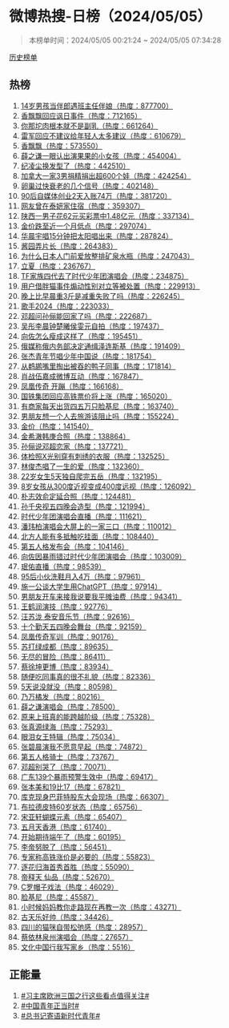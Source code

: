 <h1>
微博热搜-日榜（2024/05/05）
</h1>
<blockquote>
<p>
本榜单时间：2024/05/05 00:21:24 ~ 2024/05/05 07:34:28
</p>
</blockquote>
<p>
<a href="https://github.com/daifee/weibo-hot-search/tree/main/archives/daily">历史榜单</a>
</p>
<h2>
热榜
</h2>
<ol>

<li>
<a href="https://s.weibo.com/weibo?q=%2314%E5%B2%81%E7%94%B7%E5%AD%A9%E5%BD%93%E4%BC%B4%E9%83%8E%E9%81%87%E7%8F%AD%E4%B8%BB%E4%BB%BB%E4%BC%B4%E5%A8%98%23" target="weibo">
14岁男孩当伴郎遇班主任伴娘（热度：877700）
</a>
</li>

<li>
<a href="https://s.weibo.com/weibo?q=%23%E9%A6%99%E9%A3%98%E9%A3%98%E5%9B%9E%E5%BA%94%E8%AE%BD%E6%97%A5%E4%BA%8B%E4%BB%B6%23" target="weibo">
香飘飘回应讽日事件（热度：712165）
</a>
</li>

<li>
<a href="https://s.weibo.com/weibo?q=%23%E4%BD%A0%E9%82%A3%E5%9D%A8%E8%82%89%E6%A0%B9%E6%9C%AC%E5%B0%B1%E4%B8%8D%E6%98%AF%E5%89%AF%E4%B9%B3%23" target="weibo">
你那坨肉根本就不是副乳（热度：661264）
</a>
</li>

<li>
<a href="https://s.weibo.com/weibo?q=%23%E9%9B%B7%E5%86%9B%E5%9B%9E%E5%BA%94%E4%B8%8D%E5%BB%BA%E8%AE%AE%E7%BB%99%E5%B9%B4%E8%BD%BB%E4%BA%BA%E5%A4%AA%E5%A4%9A%E5%BB%BA%E8%AE%AE%23" target="weibo">
雷军回应不建议给年轻人太多建议（热度：610679）
</a>
</li>

<li>
<a href="https://s.weibo.com/weibo?q=%23%E9%A6%99%E9%A3%98%E9%A3%98%23" target="weibo">
香飘飘（热度：573550）
</a>
</li>

<li>
<a href="https://s.weibo.com/weibo?q=%23%E8%96%9B%E4%B9%8B%E8%B0%A6%E4%B8%80%E7%9C%BC%E8%AE%A4%E5%87%BA%E6%BC%94%E6%9E%9C%E6%9E%9C%E7%9A%84%E5%B0%8F%E5%A5%B3%E5%AD%A9%23" target="weibo">
薛之谦一眼认出演果果的小女孩（热度：454004）
</a>
</li>

<li>
<a href="https://s.weibo.com/weibo?q=%23%E7%BA%AA%E5%87%8C%E5%B0%98%E6%8D%A2%E5%8F%91%E5%9E%8B%E4%BA%86%23" target="weibo">
纪凌尘换发型了（热度：442510）
</a>
</li>

<li>
<a href="https://s.weibo.com/weibo?q=%23%E5%8A%A0%E6%8B%BF%E5%A4%A7%E4%B8%80%E5%AE%B63%E7%94%B7%E6%8D%90%E7%B2%BE%E6%8D%90%E5%87%BA%E8%B6%85600%E4%B8%AA%E5%A8%83%23" target="weibo">
加拿大一家3男捐精捐出超600个娃（热度：424254）
</a>
</li>

<li>
<a href="https://s.weibo.com/weibo?q=%23%E5%8D%B5%E5%B7%A2%E8%BF%87%E5%BF%AB%E8%A1%B0%E8%80%81%E7%9A%84%E5%87%A0%E4%B8%AA%E4%BF%A1%E5%8F%B7%23" target="weibo">
卵巢过快衰老的几个信号（热度：402148）
</a>
</li>

<li>
<a href="https://s.weibo.com/weibo?q=%2390%E5%90%8E%E8%87%AA%E5%AA%92%E4%BD%93%E5%88%9B%E4%B8%9A2%E5%A4%A9%E5%85%A5%E8%B4%A674%E4%B8%87%23" target="weibo">
90后自媒体创业2天入账74万（热度：381720）
</a>
</li>

<li>
<a href="https://s.weibo.com/weibo?q=%23%E7%BD%91%E5%8F%8B%E6%9B%BE%E5%9C%A8%E6%B3%B0%E5%A6%8D%E5%AE%B6%E4%BD%8F%E5%AE%BF%23" target="weibo">
网友曾在泰妍家住宿（热度：359307）
</a>
</li>

<li>
<a href="https://s.weibo.com/weibo?q=%23%E9%99%95%E8%A5%BF%E4%B8%80%E7%94%B7%E5%AD%90%E8%8A%B162%E5%85%83%E4%B9%B0%E5%BD%A9%E7%A5%A8%E4%B8%AD1.48%E4%BA%BF%E5%85%83%23" target="weibo">
陕西一男子花62元买彩票中1.48亿元（热度：337134）
</a>
</li>

<li>
<a href="https://s.weibo.com/weibo?q=%23%E9%87%91%E4%BB%B7%E8%B7%8C%E8%87%B3%E8%BF%91%E4%B8%80%E4%B8%AA%E6%9C%88%E4%BD%8E%E7%82%B9%23" target="weibo">
金价跌至近一个月低点（热度：297074）
</a>
</li>

<li>
<a href="https://s.weibo.com/weibo?q=%23%E5%8D%8E%E6%99%A8%E5%AE%87%E5%94%B115%E5%88%86%E9%92%9F%E6%8A%8A%E5%A4%AA%E9%98%B3%E5%94%B1%E5%87%BA%E6%9D%A5%23" target="weibo">
华晨宇唱15分钟把太阳唱出来（热度：287824）
</a>
</li>

<li>
<a href="https://s.weibo.com/weibo?q=%23%E9%85%B1%E5%9B%AD%E5%BC%84%E7%89%87%E9%95%BF%23" target="weibo">
酱园弄片长（热度：264383）
</a>
</li>

<li>
<a href="https://s.weibo.com/weibo?q=%23%E4%B8%BA%E4%BB%80%E4%B9%88%E6%97%A5%E6%9C%AC%E4%BA%BA%E9%97%A8%E5%89%8D%E7%88%B1%E6%94%BE%E6%95%B4%E6%8E%92%E7%9F%BF%E6%B3%89%E6%B0%B4%E7%93%B6%23" target="weibo">
为什么日本人门前爱放整排矿泉水瓶（热度：247043）
</a>
</li>

<li>
<a href="https://s.weibo.com/weibo?q=%23%E7%AB%8B%E5%A4%8F%23" target="weibo">
立夏（热度：236767）
</a>
</li>

<li>
<a href="https://s.weibo.com/weibo?q=%23TF%E5%AE%B6%E6%97%8F%E5%9B%9B%E4%BB%A3%E5%8E%BB%E4%BA%86%E6%97%B6%E4%BB%A3%E5%B0%91%E5%B9%B4%E5%9B%A2%E6%BC%94%E5%94%B1%E4%BC%9A%23" target="weibo">
TF家族四代去了时代少年团演唱会（热度：234875）
</a>
</li>

<li>
<a href="https://s.weibo.com/weibo?q=%23%E7%94%A8%E6%88%B7%E5%80%9F%E8%83%96%E7%8C%AB%E4%BA%8B%E4%BB%B6%E7%85%BD%E5%8A%A8%E6%80%A7%E5%88%AB%E5%AF%B9%E7%AB%8B%E7%AD%89%E8%A2%AB%E5%A4%84%E7%BD%AE%23" target="weibo">
用户借胖猫事件煽动性别对立等被处置（热度：229913）
</a>
</li>

<li>
<a href="https://s.weibo.com/weibo?q=%23%E6%99%9A%E4%B8%8A%E6%AF%94%E6%97%A9%E6%99%A8%E9%87%8D3%E6%96%A4%E6%98%AF%E5%87%8F%E9%87%8D%E5%A4%B1%E8%B4%A5%E4%BA%86%E5%90%97%23" target="weibo">
晚上比早晨重3斤是减重失败了吗（热度：226245）
</a>
</li>

<li>
<a href="https://s.weibo.com/weibo?q=%23%E6%AD%8C%E6%89%8B2024%23" target="weibo">
歌手2024（热度：223033）
</a>
</li>

<li>
<a href="https://s.weibo.com/weibo?q=%23%E9%82%93%E8%B6%85%E9%97%AE%E5%AD%99%E4%BF%AA%E8%83%BD%E5%9B%9E%E5%AE%B6%E4%BA%86%E5%90%97%23" target="weibo">
邓超问孙俪能回家了吗（热度：222687）
</a>
</li>

<li>
<a href="https://s.weibo.com/weibo?q=%23%E5%90%B4%E5%BD%A4%E6%9D%8E%E6%99%A8%E9%92%9F%E6%A5%9A%E6%9B%A6%E4%BE%AF%E9%9B%AF%E5%85%83%E8%87%AA%E6%8B%8D%23" target="weibo">
吴彤李晨钟楚曦侯雯元自拍（热度：197437）
</a>
</li>

<li>
<a href="https://s.weibo.com/weibo?q=%23%E5%90%91%E4%BD%90%E6%80%8E%E4%B9%88%E7%98%A6%E6%88%90%E8%BF%99%E6%A0%B7%E4%BA%86%23" target="weibo">
向佐怎么瘦成这样了（热度：195451）
</a>
</li>

<li>
<a href="https://s.weibo.com/weibo?q=%23%E4%BF%84%E5%AA%92%E7%A7%B0%E4%BF%84%E5%86%85%E5%8A%A1%E9%83%A8%E5%86%B3%E5%AE%9A%E9%80%9A%E7%BC%89%E6%B3%BD%E8%BF%9E%E6%96%AF%E5%9F%BA%23" target="weibo">
俄媒称俄内务部决定通缉泽连斯基（热度：191409）
</a>
</li>

<li>
<a href="https://s.weibo.com/weibo?q=%23%E5%BC%A0%E6%9D%B0%E9%9D%92%E5%B9%B4%E8%8A%82%E5%94%B1%E5%B0%91%E5%B9%B4%E4%B8%AD%E5%9B%BD%E8%AF%B4%23" target="weibo">
张杰青年节唱少年中国说（热度：181754）
</a>
</li>

<li>
<a href="https://s.weibo.com/weibo?q=%23%E4%BB%8E%E9%B9%88%E9%B9%95%E5%98%B4%E9%87%8C%E6%8E%8F%E5%87%BA%E8%A2%AB%E5%90%9E%E7%9A%84%E9%B8%AD%E5%AD%90%E5%90%8C%E4%BA%8B%23" target="weibo">
从鹈鹕嘴里掏出被吞的鸭子同事（热度：171814）
</a>
</li>

<li>
<a href="https://s.weibo.com/weibo?q=%23%E8%82%96%E6%88%98%E4%BC%8D%E5%98%89%E6%88%90%E5%BE%AE%E5%8D%9A%E4%BA%92%E5%8A%A8%23" target="weibo">
肖战伍嘉成微博互动（热度：167847）
</a>
</li>

<li>
<a href="https://s.weibo.com/weibo?q=%23%E5%87%A4%E5%87%B0%E4%BC%A0%E5%A5%87%20%E5%BC%80%E8%B9%A6%23" target="weibo">
凤凰传奇 开蹦（热度：166168）
</a>
</li>

<li>
<a href="https://s.weibo.com/weibo?q=%23%E5%9B%BD%E9%93%81%E9%9B%86%E5%9B%A2%E5%9B%9E%E5%BA%94%E9%AB%98%E9%93%81%E7%A5%A8%E4%BB%B7%E5%B0%86%E4%B8%8A%E6%B6%A8%23" target="weibo">
国铁集团回应高铁票价将上涨（热度：165020）
</a>
</li>

<li>
<a href="https://s.weibo.com/weibo?q=%23%E6%9C%89%E5%95%86%E5%AE%B6%E6%AF%8F%E5%A4%A9%E5%87%BA%E8%B4%A7%E5%9B%9B%E4%BA%94%E4%B8%87%E5%8F%AA%E8%84%B8%E5%9F%BA%E5%B0%BC%23" target="weibo">
有商家每天出货四五万只脸基尼（热度：163740）
</a>
</li>

<li>
<a href="https://s.weibo.com/weibo?q=%23%E7%94%B7%E6%9C%8B%E5%8F%8B%E6%83%B3%E4%B8%80%E4%B8%AA%E4%BA%BA%E5%8E%BB%E6%97%85%E6%B8%B8%E8%AF%A5%E9%98%BB%E6%AD%A2%E5%90%97%23" target="weibo">
男朋友想一个人去旅游该阻止吗（热度：155224）
</a>
</li>

<li>
<a href="https://s.weibo.com/weibo?q=%23%E9%87%91%E4%BB%B7%23" target="weibo">
金价（热度：141540）
</a>
</li>

<li>
<a href="https://s.weibo.com/weibo?q=%23%E9%87%91%E5%B8%8C%E6%BE%88%E9%9F%A9%E5%BA%9A%E5%90%88%E7%85%A7%23" target="weibo">
金希澈韩庚合照（热度：138864）
</a>
</li>

<li>
<a href="https://s.weibo.com/weibo?q=%23%E5%AD%99%E4%BF%AA%E8%AF%B4%E9%82%93%E8%B6%85%E6%81%8B%E5%AE%B6%23" target="weibo">
孙俪说邓超恋家（热度：137721）
</a>
</li>

<li>
<a href="https://s.weibo.com/weibo?q=%23%E4%BD%93%E6%A3%80%E7%85%A7X%E5%85%89%E5%88%AB%E7%A9%BF%E6%9C%89%E5%88%BA%E7%BB%A3%E7%9A%84%E8%A1%A3%E6%9C%8D%23" target="weibo">
体检照X光别穿有刺绣的衣服（热度：132525）
</a>
</li>

<li>
<a href="https://s.weibo.com/weibo?q=%23%E6%9E%97%E4%BF%8A%E6%9D%B0%E5%94%B1%E4%BA%86%E4%B8%80%E7%94%9F%E7%9A%84%E7%88%B1%23" target="weibo">
林俊杰唱了一生的爱（热度：132360）
</a>
</li>

<li>
<a href="https://s.weibo.com/weibo?q=%2322%E5%B2%81%E5%A5%B3%E7%94%9F5%E5%A4%A9%E7%8B%AC%E8%87%AA%E7%88%AC%E5%AE%8C%E4%BA%94%E5%B2%B3%23" target="weibo">
22岁女生5天独自爬完五岳（热度：132195）
</a>
</li>

<li>
<a href="https://s.weibo.com/weibo?q=%238%E5%B2%81%E5%A5%B3%E5%AD%A9%E4%BB%8E300%E5%BA%A6%E8%BF%91%E8%A7%86%E5%8F%98%E6%88%90400%E5%BA%A6%E8%BF%9C%E8%A7%86%23" target="weibo">
8岁女孩从300度近视变成400度远视（热度：126092）
</a>
</li>

<li>
<a href="https://s.weibo.com/weibo?q=%23%E6%9C%B4%E5%BF%97%E6%95%88%E4%BF%9E%E5%AE%9A%E5%BB%B6%E5%90%88%E7%85%A7%23" target="weibo">
朴志效俞定延合照（热度：124481）
</a>
</li>

<li>
<a href="https://s.weibo.com/weibo?q=%23%E5%AD%99%E5%8D%83%E5%A4%AE%E8%A7%86%E4%BA%94%E5%9B%9B%E6%99%9A%E4%BC%9A%E9%80%A0%E5%9E%8B%23" target="weibo">
孙千央视五四晚会造型（热度：121994）
</a>
</li>

<li>
<a href="https://s.weibo.com/weibo?q=%23%E6%97%B6%E4%BB%A3%E5%B0%91%E5%B9%B4%E5%9B%A2%E6%BC%94%E5%94%B1%E4%BC%9A%E7%9B%B4%E6%92%AD%23" target="weibo">
时代少年团演唱会直播（热度：111621）
</a>
</li>

<li>
<a href="https://s.weibo.com/weibo?q=%23%E6%BD%98%E7%8E%AE%E6%9F%8F%E6%BC%94%E5%94%B1%E4%BC%9A%E5%A4%A7%E5%B1%8F%E4%B8%8A%E7%9A%84%E4%B8%80%E5%AE%B6%E4%B8%89%E5%8F%A3%23" target="weibo">
潘玮柏演唱会大屏上的一家三口（热度：110012）
</a>
</li>

<li>
<a href="https://s.weibo.com/weibo?q=%23%E5%8C%97%E6%96%B9%E4%BA%BA%E8%83%BD%E6%9C%89%E5%A4%9A%E6%8A%B5%E8%A7%A6%E5%90%83%E6%8C%82%E9%9D%A2%23" target="weibo">
北方人能有多抵触吃挂面（热度：108440）
</a>
</li>

<li>
<a href="https://s.weibo.com/weibo?q=%23%E7%AC%AC%E4%BA%94%E4%BA%BA%E6%A0%BC%E5%8F%91%E5%B8%83%E4%BC%9A%23" target="weibo">
第五人格发布会（热度：104146）
</a>
</li>

<li>
<a href="https://s.weibo.com/weibo?q=%23%E5%90%91%E4%BD%90%E5%9B%A0%E6%9A%B4%E9%9B%A8%E9%94%99%E8%BF%87%E6%97%B6%E4%BB%A3%E5%B0%91%E5%B9%B4%E5%9B%A2%E6%BC%94%E5%94%B1%E4%BC%9A%23" target="weibo">
向佐因暴雨错过时代少年团演唱会（热度：103009）
</a>
</li>

<li>
<a href="https://s.weibo.com/weibo?q=%23%E7%8F%89%E4%BD%91%E7%9B%B4%E6%92%AD%23" target="weibo">
珉佑直播（热度：98539）
</a>
</li>

<li>
<a href="https://s.weibo.com/weibo?q=%2395%E5%90%8E%E5%B0%8F%E4%BC%99%E6%B4%97%E9%9E%8B%E6%9C%88%E5%85%A54%E4%B8%87%23" target="weibo">
95后小伙洗鞋月入4万（热度：97961）
</a>
</li>

<li>
<a href="https://s.weibo.com/weibo?q=%23%E6%96%BD%E4%B8%80%E5%85%AC%E8%B0%88%E5%A4%A7%E5%AD%A6%E7%94%9F%E7%94%A8ChatGPT%23" target="weibo">
施一公谈大学生用ChatGPT（热度：97914）
</a>
</li>

<li>
<a href="https://s.weibo.com/weibo?q=%23%E7%94%B7%E6%9C%8B%E5%8F%8B%E5%BC%80%E8%BD%A6%E6%9D%A5%E6%8E%A5%E6%88%91%E8%AF%B4%E8%A6%81%E6%88%91%E5%B9%B3%E6%91%8A%E6%B2%B9%E8%B4%B9%23" target="weibo">
男朋友开车来接我说要我平摊油费（热度：94341）
</a>
</li>

<li>
<a href="https://s.weibo.com/weibo?q=%23%E7%8E%8B%E9%B9%A4%E6%B6%A6%E6%BC%94%E6%8A%80%23" target="weibo">
王鹤润演技（热度：92776）
</a>
</li>

<li>
<a href="https://s.weibo.com/weibo?q=%23%E6%B1%AA%E8%8B%8F%E6%B3%B7%20%E6%B3%B0%E5%AE%89%E9%9F%B3%E4%B9%90%E8%8A%82%23" target="weibo">
汪苏泷 泰安音乐节（热度：92616）
</a>
</li>

<li>
<a href="https://s.weibo.com/weibo?q=%23%E5%8D%81%E4%B8%AA%E5%8B%A4%E5%A4%A9%E4%BA%94%E5%9B%9B%E6%99%9A%E4%BC%9A%E8%88%9E%E5%8F%B0%23" target="weibo">
十个勤天五四晚会舞台（热度：92159）
</a>
</li>

<li>
<a href="https://s.weibo.com/weibo?q=%23%E5%87%A4%E5%87%B0%E4%BC%A0%E5%A5%87%E5%86%9B%E8%AE%AD%23" target="weibo">
凤凰传奇军训（热度：90176）
</a>
</li>

<li>
<a href="https://s.weibo.com/weibo?q=%23%E8%8B%8F%E6%89%93%E7%BB%BF%E6%88%90%E9%83%BD%23" target="weibo">
苏打绿成都（热度：89635）
</a>
</li>

<li>
<a href="https://s.weibo.com/weibo?q=%23%E6%97%A0%E5%B0%BD%E7%9A%84%E5%86%92%E9%99%A9%23" target="weibo">
无尽的冒险（热度：86411）
</a>
</li>

<li>
<a href="https://s.weibo.com/weibo?q=%23%E8%94%A1%E5%BE%90%E5%9D%A4%E6%9B%B4%E5%8D%9A%23" target="weibo">
蔡徐坤更博（热度：83934）
</a>
</li>

<li>
<a href="https://s.weibo.com/weibo?q=%23%E9%9A%8F%E4%BE%BF%E5%90%83%E5%90%8C%E4%BA%8B%E7%9C%9F%E7%9A%84%E5%BE%88%E4%B8%8D%E7%A4%BC%E8%B2%8C%23" target="weibo">
随便吃同事真的很不礼貌（热度：82336）
</a>
</li>

<li>
<a href="https://s.weibo.com/weibo?q=%235%E5%A4%A9%E8%AF%B4%E6%B2%A1%E5%B0%B1%E6%B2%A1%23" target="weibo">
5天说没就没（热度：80598）
</a>
</li>

<li>
<a href="https://s.weibo.com/weibo?q=%23%E4%B9%83%E4%B8%87%E6%A9%98%E5%8F%91%23" target="weibo">
乃万橘发（热度：80216）
</a>
</li>

<li>
<a href="https://s.weibo.com/weibo?q=%23%E8%96%9B%E4%B9%8B%E8%B0%A6%E6%BC%94%E5%94%B1%E4%BC%9A%23" target="weibo">
薛之谦演唱会（热度：78500）
</a>
</li>

<li>
<a href="https://s.weibo.com/weibo?q=%23%E5%8E%9F%E6%9D%A5%E4%B8%8A%E7%8F%AD%E7%9C%9F%E7%9A%84%E8%83%BD%E8%B7%A8%E8%B6%8A%E9%98%B6%E7%BA%A7%23" target="weibo">
原来上班真的能跨越阶级（热度：75328）
</a>
</li>

<li>
<a href="https://s.weibo.com/weibo?q=%23%E5%BC%A0%E7%9C%9F%E6%BA%90%E7%BB%BF%E6%B5%B7%23" target="weibo">
张真源绿海（热度：75293）
</a>
</li>

<li>
<a href="https://s.weibo.com/weibo?q=%23%E7%9C%BC%E6%B3%AA%E5%A5%B3%E7%8E%8B%E7%89%B9%E8%BE%91%23" target="weibo">
眼泪女王特辑（热度：75034）
</a>
</li>

<li>
<a href="https://s.weibo.com/weibo?q=%23%E5%BC%A0%E7%A2%A7%E6%99%A8%E6%BC%94%E6%88%91%E4%B8%8D%E6%84%BF%E6%84%8F%E6%97%A9%E8%B5%B7%23" target="weibo">
张碧晨演我不愿意早起（热度：74872）
</a>
</li>

<li>
<a href="https://s.weibo.com/weibo?q=%23%E7%AC%AC%E4%BA%94%E4%BA%BA%E6%A0%BC%E9%AA%91%E5%A3%AB%23" target="weibo">
第五人格骑士（热度：73767）
</a>
</li>

<li>
<a href="https://s.weibo.com/weibo?q=%23%E9%82%93%E8%B6%85%E5%88%AB%E5%93%AD%E4%BA%86%23" target="weibo">
邓超别哭了（热度：70071）
</a>
</li>

<li>
<a href="https://s.weibo.com/weibo?q=%23%E5%B9%BF%E4%B8%9C139%E4%B8%AA%E6%9A%B4%E9%9B%A8%E9%A2%84%E8%AD%A6%E7%94%9F%E6%95%88%E4%B8%AD%23" target="weibo">
广东139个暴雨预警生效中（热度：69417）
</a>
</li>

<li>
<a href="https://s.weibo.com/weibo?q=%23%E5%BC%A0%E6%9C%AC%E7%BE%8E%E5%92%8C19%E6%AF%9417%23" target="weibo">
张本美和19比17（热度：67821）
</a>
</li>

<li>
<a href="https://s.weibo.com/weibo?q=%23%E5%BA%93%E5%85%8B%E7%8E%B0%E8%BA%AB%E5%B7%B4%E8%8F%B2%E7%89%B9%E8%82%A1%E4%B8%9C%E5%A4%A7%E4%BC%9A%E7%8E%B0%E5%9C%BA%23" target="weibo">
库克现身巴菲特股东大会现场（热度：66307）
</a>
</li>

<li>
<a href="https://s.weibo.com/weibo?q=%23%E5%B8%83%E6%8B%89%E5%BE%B7%E7%9A%AE%E7%89%B960%E5%B2%81%E7%8A%B6%E6%80%81%23" target="weibo">
布拉德皮特60岁状态（热度：65756）
</a>
</li>

<li>
<a href="https://s.weibo.com/weibo?q=%23%E5%AE%8B%E4%BA%9A%E8%BD%A9%E8%9D%B4%E8%9D%B6%E5%85%83%E7%B4%A0%23" target="weibo">
宋亚轩蝴蝶元素（热度：65407）
</a>
</li>

<li>
<a href="https://s.weibo.com/weibo?q=%23%E4%BA%94%E6%9C%88%E5%A4%A9%E9%A6%99%E6%B8%AF%23" target="weibo">
五月天香港（热度：61740）
</a>
</li>

<li>
<a href="https://s.weibo.com/weibo?q=%23%E5%BC%80%E5%A7%8B%E6%9C%9F%E5%BE%85%E7%AB%AF%E5%8D%88%E4%BA%86%23" target="weibo">
开始期待端午了（热度：60195）
</a>
</li>

<li>
<a href="https://s.weibo.com/weibo?q=%23%E6%9D%8E%E5%B8%9D%E5%8A%AA%E8%84%B1%E4%BA%86%23" target="weibo">
李帝努脱了（热度：56451）
</a>
</li>

<li>
<a href="https://s.weibo.com/weibo?q=%23%E4%B8%93%E5%AE%B6%E7%A7%B0%E9%AB%98%E9%93%81%E6%B6%A8%E4%BB%B7%E6%98%AF%E5%BF%85%E8%A6%81%E7%9A%84%23" target="weibo">
专家称高铁涨价是必要的（热度：55823）
</a>
</li>

<li>
<a href="https://s.weibo.com/weibo?q=%23%E9%80%90%E8%8A%B1%E5%BD%92%E6%B5%B7%E9%A6%96%E7%A7%80%E9%A6%96%E8%83%9C%23" target="weibo">
逐花归海首秀首胜（热度：55090）
</a>
</li>

<li>
<a href="https://s.weibo.com/weibo?q=%23%E5%B8%9D%E9%87%8A%E5%A4%A9%20%E4%BB%99%E5%93%81%23" target="weibo">
帝释天 仙品（热度：52670）
</a>
</li>

<li>
<a href="https://s.weibo.com/weibo?q=%23C%E7%BD%97%E5%B8%BD%E5%AD%90%E6%88%8F%E6%B3%95%23" target="weibo">
C罗帽子戏法（热度：46029）
</a>
</li>

<li>
<a href="https://s.weibo.com/weibo?q=%23%E8%84%B8%E5%9F%BA%E5%B0%BC%23" target="weibo">
脸基尼（热度：45587）
</a>
</li>

<li>
<a href="https://s.weibo.com/weibo?q=%23%E5%B0%8F%E6%97%B6%E5%80%99%E5%A6%88%E5%A6%88%E6%95%99%E4%BD%A0%E8%B5%B0%E8%B7%AF%E7%8E%B0%E5%9C%A8%E5%86%8D%E6%95%99%E4%B8%80%E6%AC%A1%23" target="weibo">
小时候妈妈教你走路现在再教一次（热度：43271）
</a>
</li>

<li>
<a href="https://s.weibo.com/weibo?q=%23%E5%8F%A4%E5%A4%A9%E4%B9%90%E5%A5%BD%E5%B8%85%23" target="weibo">
古天乐好帅（热度：34426）
</a>
</li>

<li>
<a href="https://s.weibo.com/weibo?q=%23%E5%9B%9B%E5%B7%9D%E7%9A%84%E7%8C%AB%E5%92%AA%E8%87%AA%E5%B8%A6%E6%9D%BE%E5%BC%9B%E6%84%9F%23" target="weibo">
四川的猫咪自带松弛感（热度：28957）
</a>
</li>

<li>
<a href="https://s.weibo.com/weibo?q=%23%E8%94%A1%E4%BE%9D%E6%9E%97%E6%B3%89%E5%B7%9E%E6%BC%94%E5%94%B1%E4%BC%9A%23" target="weibo">
蔡依林泉州演唱会（热度：27657）
</a>
</li>

<li>
<a href="https://s.weibo.com/weibo?q=%23%E6%96%87%E5%8C%96%E4%B8%AD%E5%9B%BD%E8%A1%8C%E6%88%91%E5%86%99%E5%AE%B6%E4%B9%A1%23" target="weibo">
文化中国行我写家乡（热度：5516）
</a>
</li>

</ol>
<h2>
正能量
</h2>
<ol>

<li>
<a href="https://s.weibo.com/weibo?q=%23%23%E4%B9%A0%E4%B8%BB%E5%B8%AD%E6%AC%A7%E6%B4%B2%E4%B8%89%E5%9B%BD%E4%B9%8B%E8%A1%8C%E8%BF%99%E4%BA%9B%E7%9C%8B%E7%82%B9%E5%80%BC%E5%BE%97%E5%85%B3%E6%B3%A8%23%23" target="weibo">
#习主席欧洲三国之行这些看点值得关注#
</a>
</li>

<li>
<a href="https://s.weibo.com/weibo?q=%23%23%E4%B8%AD%E5%9B%BD%E9%9D%92%E5%B9%B4%E6%AD%A3%E5%BD%93%E6%97%B6%23%23" target="weibo">
#中国青年正当时#
</a>
</li>

<li>
<a href="https://s.weibo.com/weibo?q=%23%23%E6%80%BB%E4%B9%A6%E8%AE%B0%E5%AF%84%E8%AF%AD%E6%96%B0%E6%97%B6%E4%BB%A3%E9%9D%92%E5%B9%B4%23%23" target="weibo">
#总书记寄语新时代青年#
</a>
</li>

</ol>